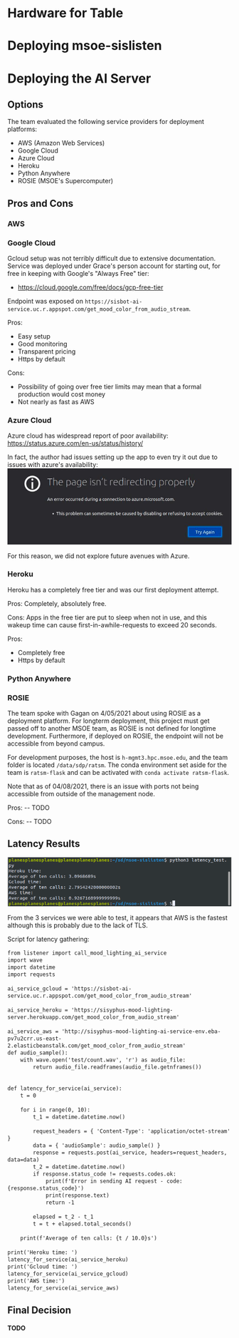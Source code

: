 # Hardware for Table


# Deploying msoe-sislisten


# Deploying the AI Server
## Options
The team evaluated the following service providers for deployment platforms:
* AWS (Amazon Web Services)
* Google Cloud
* Azure Cloud
* Heroku
* Python Anywhere
* ROSIE (MSOE's Supercomputer)

## Pros and Cons

### AWS

### Google Cloud
Gcloud setup was not terribly difficult due to extensive documentation. Service was deployed under Grace's person account for starting out, for free in keeping with Google's "Always Free" tier:
* https://cloud.google.com/free/docs/gcp-free-tier

Endpoint was exposed on 
`https://sisbot-ai-service.uc.r.appspot.com/get_mood_color_from_audio_stream`.

Pros:
* Easy setup
* Good monitoring
* Transparent pricing
* Https by default

Cons:
* Possibility of going over free tier limits may mean that a formal production would cost money
* Not nearly as fast as AWS

### Azure Cloud
Azure cloud has widespread report of poor availability:
https://status.azure.com/en-us/status/history/

In fact, the author had issues setting up the app to even try it out due to issues with azure's availability:
![image](uploads/f18fcd892b8cf2d658e0785cd44e82c0/image.png)

For this reason, we did not explore future avenues with Azure.

### Heroku
Heroku has a completely free tier and was our first deployment attempt.

Pros: Completely, absolutely free.

Cons: Apps in the free tier are put to sleep when not in use, and this wakeup time can cause first-in-awhile-requests to exceed 20 seconds.

Pros:
* Completely free
* Https by default

### Python Anywhere

### ROSIE 
The team spoke with Gagan on 4/05/2021 about using ROSIE as a deployment platform. For longterm deployment, this project must get passed off to another MSOE team, as ROSIE is not defined for longtime development. Furthermore, if deployed on ROSIE, the endpoint will not be accessible from beyond campus.

For development purposes, the host is `h-mgmt3.hpc.msoe.edu`, and the team folder is located `/data/sdp/ratsm`. The conda environment set aside for the team is `ratsm-flask` and can be activated with `conda activate ratsm-flask`.

Note that as of 04/08/2021, there is an issue with ports not being accessible from outside of the management node. 

Pros:
-- TODO

Cons:
-- TODO

## Latency Results
![image](uploads/e27ebd35f3c7a5080a1756b520f7cbb2/image.png)

From the 3 services we were able to test, it appears that AWS is the fastest although this is probably due to the lack of TLS. 

Script for latency gathering:
````
from listener import call_mood_lighting_ai_service
import wave
import datetime
import requests

ai_service_gcloud = 'https://sisbot-ai-service.uc.r.appspot.com/get_mood_color_from_audio_stream'

ai_service_heroku = 'https://sisyphus-mood-lighting-server.herokuapp.com/get_mood_color_from_audio_stream'

ai_service_aws = 'http://sisyphus-mood-lighting-ai-service-env.eba-pv7u2crr.us-east-2.elasticbeanstalk.com/get_mood_color_from_audio_stream'
def audio_sample():
    with wave.open('test/count.wav', 'r') as audio_file:
        return audio_file.readframes(audio_file.getnframes())


def latency_for_service(ai_service):
    t = 0

    for i in range(0, 10):
        t_1 = datetime.datetime.now()

        request_headers = { 'Content-Type': 'application/octet-stream' }
        data = { 'audioSample': audio_sample() }
        response = requests.post(ai_service, headers=request_headers, data=data)
        t_2 = datetime.datetime.now()
        if response.status_code != requests.codes.ok:
            print(f'Error in sending AI request - code: {response.status_code}')
            print(response.text)
            return -1

        elapsed = t_2 - t_1
        t = t + elapsed.total_seconds()

    print(f'Average of ten calls: {t / 10.0}s')

print('Heroku time: ')
latency_for_service(ai_service_heroku)
print('Gcloud time: ')
latency_for_service(ai_service_gcloud)
print('AWS time:')
latency_for_service(ai_service_aws)
````

## Final Decision
#### TODO
